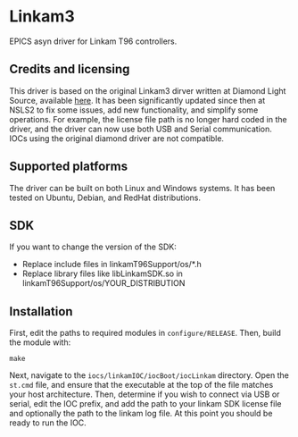 Linkam3
=======

EPICS asyn driver for Linkam T96 controllers.

Credits and licensing
---------------------

This driver is based on the original Linkam3 dirver written at Diamond Light Source, available [here](https://github.com/dls-controls/linkam3). It has been significantly updated since then at NSLS2 to fix some issues, add new functionality, and simplify some operations. For example, the license file path is no longer hard coded in the driver, and the driver can now use both USB and Serial communication. IOCs using the original diamond driver are not compatible.

Supported platforms
-------------------

The driver can be built on both Linux and Windows systems. It has been tested on Ubuntu, Debian, and
RedHat distributions.

SDK
---

If you want to change the version of the SDK:

* Replace include files in linkamT96Support/os/*.h
* Replace library files like libLinkamSDK.so in linkamT96Support/os/YOUR_DISTRIBUTION

Installation
------------

First, edit the paths to required modules in `configure/RELEASE`. Then, build the module with:

```
make
```

Next, navigate to the `iocs/linkamIOC/iocBoot/iocLinkam` directory. Open the `st.cmd` file, and ensure
that the executable at the top of the file matches your host architecture. Then, determine if you wish to connect
via USB or serial, edit the IOC prefix, and add the path to your linkam SDK license file and optionally the path
to the linkam log file. At this point you should be ready to run the IOC.

